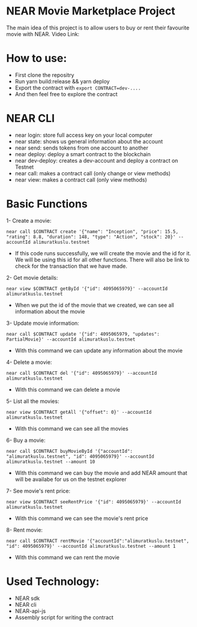 # NEAR Movie Marketplace Project
The main idea of this project is to allow users to buy or rent their favourite movie with NEAR.
Video Link: 

# How to use:
* First clone the repositry
* Run yarn build:release && yarn deploy 
* Export the contract with ```export CONTRACT=dev-....```
* And then feel free to explore the contract

# NEAR CLI
* near login: store full access key on your local computer
* near state: shows us general information about the account
* near send: sends tokens from one account to another
* near deploy: deploy a smart contract to the blockchain
* near dev-deploy: creates a dev-account and deploy a contract on Testnet
* near call: makes a contract call (only change or view methods)
* near view: makes a contract call (only view methods)

# Basic Functions

1- Create a movie:
```
near call $CONTRACT create '{"name": "Inception", "price": 15.5, "rating": 8.8, "duration": 148, "type": "Action", "stock": 20}' --accountId alimuratkuslu.testnet
```
* If this code runs successfully, we will create the movie and the id for it. We will be using this id for all other functions. There will also be link to check for the transaction that we have made. 

2- Get movie details:
```
near view $CONTRACT getById '{"id": 4095065979}' --accountId alimuratkuslu.testnet
```
* When we put the id of the movie that we created, we can see all information about the movie

3- Update movie information:
```
near call $CONTRACT update '{"id": 4095065979, "updates": PartialMovie}' --accountId alimuratkuslu.testnet
```
* With this command we can update any information about the movie

4- Delete a movie:
```
near call $CONTRACT del '{"id": 4095065979}' --accountId alimuratkuslu.testnet
```
* With this command we can delete a movie

5- List all the movies:
```
near view $CONTRACT getAll '{"offset": 0}' --accountId alimuratkuslu.testnet
```
* With this command we can see all the movies

6- Buy a movie:
```
near call $CONTRACT buyMovieById '{"accountId": "alimuratkuslu.testnet", "id": 4095065979}' --accountId alimuratkuslu.testnet --amount 10
```
* With this command we can buy the movie and add NEAR amount that will be availabe for us on the testnet explorer

7- See movie's rent price:
```
near view $CONTRACT seeRentPrice '{"id": 4095065979}' --accountId alimuratkuslu.testnet
```
* With this command we can see the movie's rent price 

8- Rent movie:
```
near call $CONTRACT rentMovie '{"accountId":"alimuratkuslu.testnet", "id": 4095065979}' --accountId alimuratkuslu.testnet --amount 1
```
* With this command we can rent the movie


# Used Technology:
* NEAR sdk
* NEAR cli
* NEAR-api-js
* Assembly script for writing the contract


